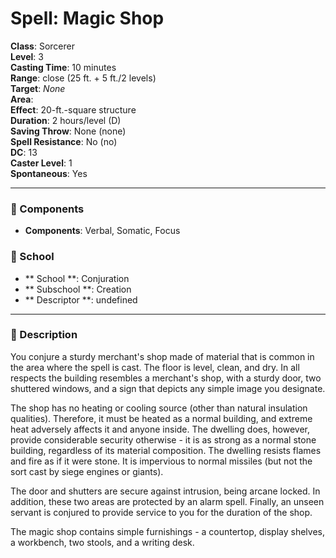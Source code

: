 
# Spell: Magic Shop
**Class**: Sorcerer  
**Level**: 3  
**Casting Time**: 10 minutes  
**Range**: close (25 ft. + 5 ft./2 levels)  
**Target**: _None_  
**Area**:   
**Effect**: 20-ft.-square structure  
**Duration**: 2 hours/level (D)  
**Saving Throw**: None (none)  
**Spell Resistance**: No (no)  
**DC**: 13  
**Caster Level**: 1  
**Spontaneous**: Yes

---

### 🔮 Components
- **Components**: Verbal, Somatic, Focus

### 🏫 School
- ** School **: Conjuration
- ** Subschool **: Creation
- ** Descriptor **: undefined
---

### 📜 Description
You conjure a sturdy merchant's shop made of material that is common in the area where the spell is cast. The floor is level, clean, and dry. In all respects the building resembles a merchant's shop, with a sturdy door, two shuttered windows, and a sign that depicts any simple image you designate.

The shop has no heating or cooling source (other than natural insulation qualities). Therefore, it must be heated as a normal building, and extreme heat adversely affects it and anyone inside. The dwelling does, however, provide considerable security otherwise - it is as strong as a normal stone building, regardless of its material composition. The dwelling resists flames and fire as if it were stone. It is impervious to normal missiles (but not the sort cast by siege engines or giants). 

The door and shutters are secure against intrusion, being arcane locked. In addition, these two areas are protected by an alarm spell. Finally, an unseen servant is conjured to provide service to you for the duration of the shop. 

The magic shop contains simple furnishings - a countertop, display shelves, a workbench, two stools, and a writing desk.
